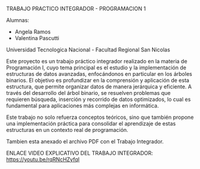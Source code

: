 TRABAJO PRACTICO INTEGRADOR - PROGRAMACION 1

Alumnas:
- Angela Ramos
- Valentina Pascutti

Universidad Tecnologica Nacional - Facultad Regional San Nicolas

Este proyecto es un trabajo práctico integrador realizado en la materia de Programación I, cuyo tema principal es el estudio y 
la implementación de estructuras de datos avanzadas, enfocándonos en particular en los árboles binarios.
El objetivo es profundizar en la comprensión y aplicación de esta estructura, que permite organizar datos de manera jerárquica 
y eficiente. A través del desarrollo del árbol binario, se resuelven problemas que requieren búsqueda, inserción y recorrido de 
datos optimizados, lo cual es fundamental para aplicaciones más complejas en informática.

Este trabajo no solo refuerza conceptos teóricos, sino que también propone una implementación práctica para consolidar el aprendizaje 
de estas estructuras en un contexto real de programación.

Tambien esta anexado el archivo PDF con el Trabajo Integrador.

ENLACE VIDEO EXPLICATIVO DEL TRABAJO INTEGRADOR: https://youtu.be/rqRNcHZyfqI
